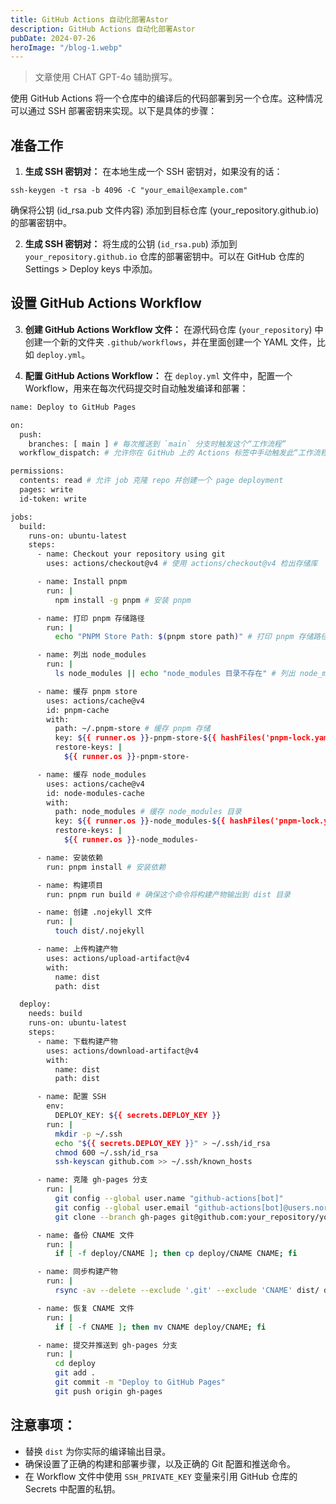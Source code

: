 ```yaml
---
title: GitHub Actions 自动化部署Astor
description: GitHub Actions 自动化部署Astor
pubDate: 2024-07-26
heroImage: "/blog-1.webp"
---
```


 
> 文章使用 CHAT GPT-4o 辅助撰写。
 
使用 GitHub Actions 将一个仓库中的编译后的代码部署到另一个仓库。这种情况可以通过 SSH 部署密钥来实现。以下是具体的步骤：

## 准备工作

1. **生成 SSH 密钥对：**
在本地生成一个 SSH 密钥对，如果没有的话：

```shell
ssh-keygen -t rsa -b 4096 -C "your_email@example.com"
```

确保将公钥 (id_rsa.pub 文件内容) 添加到目标仓库 (your_repository.github.io) 的部署密钥中。

2. **生成 SSH 密钥对：**
将生成的公钥 (`id_rsa.pub`) 添加到 `your_repository.github.io` 仓库的部署密钥中。可以在 GitHub 仓库的 Settings > Deploy keys 中添加。

## 设置 GitHub Actions Workflow

3. **创建 GitHub Actions Workflow 文件：**
在源代码仓库 (`your_repository`) 中创建一个新的文件夹 `.github/workflows`，并在里面创建一个 YAML 文件，比如 `deploy.yml`。

4. **配置 GitHub Actions Workflow：**
在 `deploy.yml` 文件中，配置一个 Workflow，用来在每次代码提交时自动触发编译和部署：
   
   

```bash
name: Deploy to GitHub Pages

on:
  push:
    branches: [ main ] # 每次推送到 `main` 分支时触发这个“工作流程”
  workflow_dispatch: # 允许你在 GitHub 上的 Actions 标签中手动触发此“工作流程”

permissions:
  contents: read # 允许 job 克隆 repo 并创建一个 page deployment
  pages: write
  id-token: write

jobs:
  build:
    runs-on: ubuntu-latest
    steps:
      - name: Checkout your repository using git
        uses: actions/checkout@v4 # 使用 actions/checkout@v4 检出存储库

      - name: Install pnpm
        run: |
          npm install -g pnpm # 安装 pnpm

      - name: 打印 pnpm 存储路径
        run: |
          echo "PNPM Store Path: $(pnpm store path)" # 打印 pnpm 存储路径

      - name: 列出 node_modules
        run: |
          ls node_modules || echo "node_modules 目录不存在" # 列出 node_modules 目录，如果不存在则打印信息

      - name: 缓存 pnpm store
        uses: actions/cache@v4
        id: pnpm-cache
        with:
          path: ~/.pnpm-store # 缓存 pnpm 存储
          key: ${{ runner.os }}-pnpm-store-${{ hashFiles('pnpm-lock.yaml') }}
          restore-keys: |
            ${{ runner.os }}-pnpm-store-

      - name: 缓存 node_modules
        uses: actions/cache@v4
        id: node-modules-cache
        with:
          path: node_modules # 缓存 node_modules 目录
          key: ${{ runner.os }}-node_modules-${{ hashFiles('pnpm-lock.yaml') }}
          restore-keys: |
            ${{ runner.os }}-node_modules-

      - name: 安装依赖
        run: pnpm install # 安装依赖

      - name: 构建项目
        run: pnpm run build # 确保这个命令将构建产物输出到 dist 目录

      - name: 创建 .nojekyll 文件
        run: |
          touch dist/.nojekyll

      - name: 上传构建产物
        uses: actions/upload-artifact@v4
        with:
          name: dist
          path: dist

  deploy:
    needs: build
    runs-on: ubuntu-latest
    steps:
      - name: 下载构建产物
        uses: actions/download-artifact@v4
        with:
          name: dist
          path: dist

      - name: 配置 SSH
        env:
          DEPLOY_KEY: ${{ secrets.DEPLOY_KEY }}
        run: |
          mkdir -p ~/.ssh
          echo "${{ secrets.DEPLOY_KEY }}" > ~/.ssh/id_rsa
          chmod 600 ~/.ssh/id_rsa
          ssh-keyscan github.com >> ~/.ssh/known_hosts

      - name: 克隆 gh-pages 分支
        run: |
          git config --global user.name "github-actions[bot]"
          git config --global user.email "github-actions[bot]@users.noreply.github.com"
          git clone --branch gh-pages git@github.com:your_repository/your_repository.github.io.git deploy

      - name: 备份 CNAME 文件
        run: |
          if [ -f deploy/CNAME ]; then cp deploy/CNAME CNAME; fi

      - name: 同步构建产物
        run: |
          rsync -av --delete --exclude '.git' --exclude 'CNAME' dist/ deploy/

      - name: 恢复 CNAME 文件
        run: |
          if [ -f CNAME ]; then mv CNAME deploy/CNAME; fi

      - name: 提交并推送到 gh-pages 分支
        run: |
          cd deploy
          git add .
          git commit -m "Deploy to GitHub Pages"
          git push origin gh-pages
```



## 注意事项：

* 替换 `dist` 为你实际的编译输出目录。
* 确保设置了正确的构建和部署步骤，以及正确的 Git 配置和推送命令。
* 在 Workflow 文件中使用 `SSH_PRIVATE_KEY` 变量来引用 GitHub 仓库的 Secrets 中配置的私钥。
